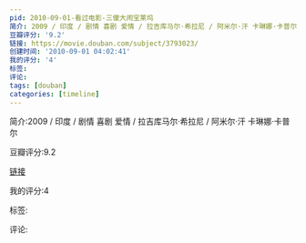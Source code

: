 ```yaml
---
pid: 2010-09-01-看过电影-三傻大闹宝莱坞
简介: 2009 / 印度 / 剧情 喜剧 爱情 / 拉吉库马尔·希拉尼 / 阿米尔·汗 卡琳娜·卡普尔
豆瓣评分: '9.2'
链接: https://movie.douban.com/subject/3793023/
创建时间: '2010-09-01 04:02:41'
我的评分: '4'
标签:
评论:
tags: [douban]
categories: [timeline]
---
```

简介:2009 / 印度 / 剧情 喜剧 爱情 / 拉吉库马尔·希拉尼 / 阿米尔·汗 卡琳娜·卡普尔

豆瓣评分:9.2

[链接](https://movie.douban.com/subject/3793023/)

我的评分:4

标签:

评论:

